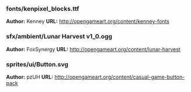 ### fonts/kenpixel_blocks.ttf
**Author:** Kenney
**URL:** http://opengameart.org/content/kenney-fonts

### sfx/ambient/Lunar Harvest v1_0.ogg
**Author:** FoxSynergy
**URL:** http://opengameart.org/content/lunar-harvest

### sprites/ui/Button.svg
**Author:** pzUH
**URL:** http://opengameart.org/content/casual-game-button-pack

